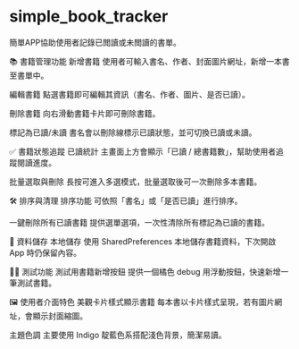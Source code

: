 # simple_book_tracker

簡單APP協助使用者記錄已閲讀或未閲讀的書單。

📚 書籍管理功能
新增書籍
使用者可輸入書名、作者、封面圖片網址，新增一本書至書單中。

編輯書籍
點選書籍即可編輯其資訊（書名、作者、圖片、是否已讀）。

刪除書籍
向右滑動書籍卡片即可刪除書籍。

標記為已讀/未讀
書名會以刪除線標示已讀狀態，並可切換已讀或未讀。

✅ 書籍狀態追蹤
已讀統計
主畫面上方會顯示「已讀 / 總書籍數」，幫助使用者追蹤閱讀進度。

批量選取與刪除
長按可進入多選模式，批量選取後可一次刪除多本書籍。

🛠 排序與清理
排序功能
可依照「書名」或「是否已讀」進行排序。

一鍵刪除所有已讀書籍
提供選單選項，一次性清除所有標記為已讀的書籍。

💾 資料儲存
本地儲存
使用 SharedPreferences 本地儲存書籍資料，下次開啟 App 時仍保留內容。

👨‍💻 測試功能
測試用書籍新增按鈕
提供一個橘色 debug 用浮動按鈕，快速新增一筆測試書籍。

🖼 使用者介面特色
美觀卡片樣式顯示書籍
每本書以卡片樣式呈現，若有圖片網址，會顯示封面縮圖。

主題色調
主要使用 Indigo 靛藍色系搭配淺色背景，簡潔易讀。

